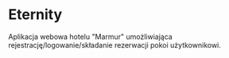 <h1>Eternity</h1>
Aplikacja webowa hotelu "Marmur" umożliwiająca rejestrację/logowanie/składanie rezerwacji pokoi użytkownikowi.
